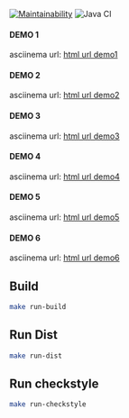 [![Maintainability](https://api.codeclimate.com/v1/badges/9731497f1d7d96df266e/maintainability)](https://codeclimate.com/github/sshelyagovsky/java-project-61/maintainability)
![Java CI](https://github.com/hexlet-boilerplates/java-package/workflows/Java%20CI/badge.svg)

#### DEMO 1
asciinema url: [html url demo1](https://asciinema.org/a/h6NerXMHqMN0HqNxK3Fkxp9Og)
#### DEMO 2
asciinema url: [html url demo2](https://asciinema.org/a/n2azCx8PMujDi7nbDY023LP6a)
#### DEMO 3
asciinema url: [html url demo3](https://asciinema.org/a/Ym4Eyej7iPCtT8jJPD4YqNTE6)
#### DEMO 4
asciinema url: [html url demo4](https://asciinema.org/a/BOrbGz7d3YYoMkCbHMGwlH7ZD)
#### DEMO 5
asciinema url: [html url demo5](https://asciinema.org/a/6nLlIqg689oSXltwylXVqc8uN)
#### DEMO 6
asciinema url: [html url demo6](https://asciinema.org/a/bC0EiIOVQkpts0CCxnUZhDzRg)

## Build

```bash
make run-build
```

## Run Dist

```bash
make run-dist
```

## Run checkstyle

```bash
make run-checkstyle
```